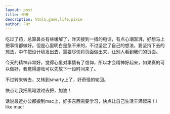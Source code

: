 ```yaml
---
layout: post
title: 未来
description: html5,game,life,pixie
author: FHY
---
```


吃过了药，总算鼻炎有些缓解了，昨天接到一搏的电话，有点心潮澎湃，好想马上把事情都做好。但是心里明白是急不来的，不过坚定了自己的想法，要坚持下去的想法，中午把设计稿发出去，需要尽快将页面做出来，让别人看到我们的页面。

今天的精神非常好，觉得心里对事情有了信仰，所以才会精神好起来，如果真的可以做好，我觉得游戏可以先放下一段时间来了。

不过转来转去，又转到smarty上了，好奇怪的轮回。

快点让我把黑暗渡过去把，加油！

话说最近办公都搬到mac上，好多东西需要学习，快点让自己生活丰满起来！i like mac!


